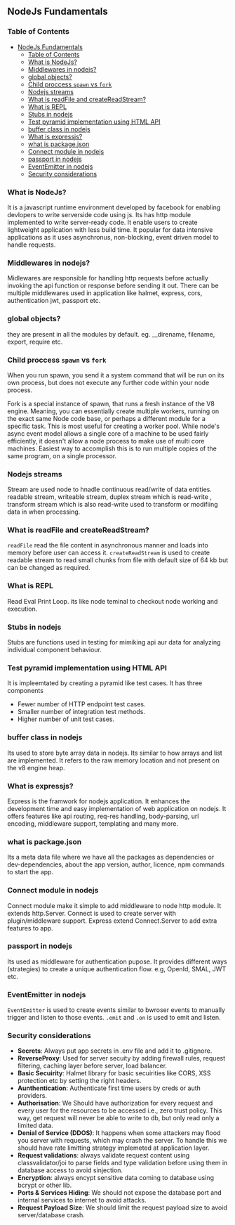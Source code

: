 
## NodeJs Fundamentals

### Table of Contents
- [NodeJs Fundamentals](#nodejs-fundamentals)
  - [Table of Contents](#table-of-contents)
  - [What is NodeJs?](#what-is-nodejs)
  - [Middlewares in nodejs?](#middlewares-in-nodejs)
  - [global objects?](#global-objects)
  - [Child proccess `spawn` vs `fork`](#child-proccess-spawn-vs-fork)
  - [Nodejs streams](#nodejs-streams)
  - [What is readFile and createReadStream?](#what-is-readfile-and-createreadstream)
  - [What is REPL](#what-is-repl)
  - [Stubs in nodejs](#stubs-in-nodejs)
  - [Test pyramid implementation using HTML API](#test-pyramid-implementation-using-html-api)
  - [buffer class in nodejs](#buffer-class-in-nodejs)
  - [What is expressjs?](#what-is-expressjs)
  - [what is package.json](#what-is-packagejson)
  - [Connect module in nodejs](#connect-module-in-nodejs)
  - [passport in nodejs](#passport-in-nodejs)
  - [EventEmitter in nodejs](#eventemitter-in-nodejs)
  - [Security considerations](#security-considerations)


### What is NodeJs?

It is a javascript runtime environment developed by facebook for enabling devlopers to write serverside code using js. Its has http module implemented to write server-ready code. It enable users to create lightweight application with less build time. It popular for data intensive applications as it uses asynchronus, non-blocking, event driven model to handle requests.

### Middlewares in nodejs?

Midlewares are responsible for handling http requests before actually invoking the api function or response before sending it out. There can be multiple middlewares used in application like halmet, express, cors, authentication jwt, passport etc.

### global objects?

they are present in all the modules by default. eg. __direname, filename, export, require etc.


### Child proccess `spawn` vs `fork`

When you run spawn, you send it a system command that will be run on its own process, but does not execute any further code within your node process.

Fork is a special instance of spawn, that runs a fresh instance of the V8 engine. Meaning, you can essentially create multiple workers, running on the exact same Node code base, or perhaps a different module for a specific task. This is most useful for creating a worker pool. While node's async event model allows a single core of a machine to be used fairly efficiently, it doesn't allow a node process to make use of multi core machines. Easiest way to accomplish this is to run multiple copies of the same program, on a single processor.

### Nodejs streams

Stream are used node to hnadle continuous read/write of data entities.
readable stream, writeable stream, duplex stream which is read-write , transform stream which is also read-write used to transform or modifiing data in when processing.

### What is readFile and createReadStream?

`readFile` read the file content in asynchronous manner and loads into memory before user can access it. `createReadStream` is used to create readable stream to read small chunks from file with default size of 64 kb but can be changed as required.

### What is REPL

Read Eval Print Loop. its like node teminal to checkout node working and execution.

### Stubs in nodejs

Stubs are functions used in testing for mimiking api aur data for analyzing individual component behaviour. 

### Test pyramid implementation using HTML API

It is impleemtated by creating a pyramid like test cases. It has three components
- Fewer number of HTTP endpoint test cases.
- Smaller number of integration test methods.
- Higher number of unit test cases.


### buffer class in nodejs

Its used to store byte array data in nodejs. Its similar to how arrays and list are implemented. It refers to the raw memory location and not present on the v8 engine heap. 


### What is expressjs?

Express is the framwork for nodejs application. It enhances the development time and easy implementation of web application on nodejs. It offers features like api routing, req-res handling, body-parsing, url encoding, middleware support, templating and many more.

### what is package.json

Its a meta data file where we have all the packages as dependencies or dev-dependencies, about the app version, author, licence, npm commands to start the app.

### Connect module in nodejs

Connect module make it simple to add middleware to node http module. It extends http.Server. Connect is used to create server with plugin/middleware support. Express extend Connect.Server to add extra features to app.

### passport in nodejs

Its used as middleware for authentication pupose. It provides different ways (strategies) to create a unique authentication flow. e.g, OpenId, SMAL, JWT etc.

### EventEmitter in nodejs

`EventEmitter` is used to create events similar to bwroser events to manually trigger and listen to those events. `.emit` and `.on` is used to emit and listen.

### Security considerations
- **Secrets**: Always put app secrets in .env file and add it to .gitignore.
- **ReverseProxy**: Used for server secuity by adding firewall rules, request filtering, caching layer before server, load balancer.
- **Basic Secuirity**: Halmet library for basic secuirities like CORS, XSS protection etc by setting the right headers.
- **Aunthentication**: Authenticate first time users by creds or auth providers.
- **Authorisation**: We Should have authorization for every request and every user for the resources to be accessed i.e., zero trust policy. This way, get request will never be able to write to db, but only read only a limited data.
- **Denial of Service (DDOS)**: It happens when some attackers may flood you server with requests, which may crash the server. To handle this we should have rate limitting strategy implemeted at application layer.
- **Request validations**: always validate request content using classvalidator/joi to parse fields and type validation before using them in database access to avoid sinjection.
- **Encryption**: always encypt sensitive data coming to database using bcrypt or other lib.
- **Ports & Services Hiding**: We should not expose the database port and internal services to internet to avoid attacks.
- **Request Payload Size**: We should limit the request payload size to avoid server/database crash.   


 